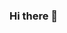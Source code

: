 ### Hi there 👋

<!--
**ZielinskiMilosz/ZielinskiMilosz** is a ✨ _special_ ✨ repository because its `README.md` (this file) appears on your GitHub profile.

Imię: Miłosz
Nazwisko: Zieliński 
Wiek: 18 
Kraj pochodzenia: Polska
Data urodzenia: 23.02.2004
Miasto: Witkowo
Hobby: Grafika 3D